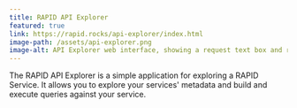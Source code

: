 ```yaml
---
title: RAPID API Explorer
featured: true
link: https://rapid.rocks/api-explorer/index.html
image-path: /assets/api-explorer.png
image-alt: API Explorer web interface, showing a request text box and results, as well as CSDL.
---
```

The RAPID API Explorer is a simple application for exploring a RAPID Service. It allows you to explore your services' metadata and build and execute queries against your service.
